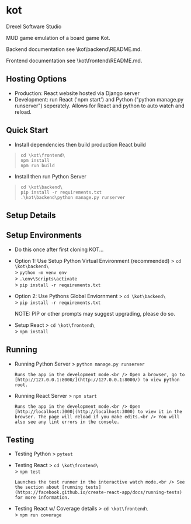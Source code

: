 # kot

Drexel Software Studio

MUD game emulation of a board game Kot.

Backend documentation see \kot\backend\README.md.

Frontend documentation see \kot\frontend\README.md.

## Hosting Options

* Production: React website hosted via Django server
* Development: run React ('npm start') and Python ("python manage.py runserver") seperately. Allows for React and python to auto watch and reload.

## Quick Start

* Install dependencies then build production React build

> `cd \kot\frontend\` </br>
> `npm install` </br>
> `npm run build` </br>

* Install then run Python Server

> `cd \kot\backend\` </br>
> `pip install -r requirements.txt`</br>
> `.\kot\backend\python manage.py runserver` </br>

## Setup Details

## Setup Environments

* Do this once after first cloning KOT...

* Option 1: Use Setup Python Virtual Environment (recommended)
      > `cd \kot\backend\` </br>
      > `python -m venv env` </br>
      > `.\env\Scripts\activate` </br>
      > `pip install -r requirements.txt`

* Option 2: Use Pythons Global Enviornment
      > `cd \kot\backend\` </br>
      > `pip install -r requirements.txt`

    NOTE: PIP or other prompts may suggest upgrading, please do so.

* Setup React
      > `cd \kot\frontend\` </br>
      > `npm install`

## Running

* Running Python Server
      > `python manage.py runserver`</br>

      Runs the app in the development mode.<br /> Open a browser, go to [http://127.0.0.1:8000/](http://127.0.0.1:8000/) to view python root.

* Running React Server
      > `npm start`</br>

      Runs the app in the development mode.<br /> Open [http://localhost:3000](http://localhost:3000) to view it in the browser. The page will reload if you make edits.<br /> You will also see any lint errors in the console.

## Testing

* Testing Python
      > `pytest`</br>

* Testing React
      > `cd \kot\frontend\` </br>
      > `npm test`
      
      Launches the test runner in the interactive watch mode.<br /> See the section about [running tests](https://facebook.github.io/create-react-app/docs/running-tests) for more information.

* Testing React w/ Coverage details
      > `cd \kot\frontend\` </br>
      > `npm run coverage`
